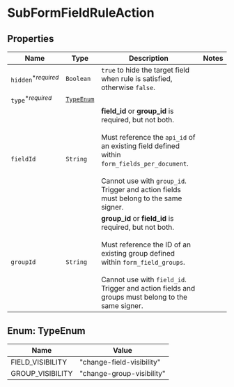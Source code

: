 

# SubFormFieldRuleAction



## Properties

Name | Type | Description | Notes
------------ | ------------- | ------------- | -------------
| `hidden`<sup>*_required_</sup> | ```Boolean``` |  `true` to hide the target field when rule is satisfied, otherwise `false`.  |  |
| `type`<sup>*_required_</sup> | [```TypeEnum```](#TypeEnum) |    |  |
| `fieldId` | ```String``` |  **field_id** or **group_id** is required, but not both.<br><br>Must reference the `api_id` of an existing field defined within `form_fields_per_document`.<br><br>Cannot use with `group_id`. Trigger and action fields must belong to the same signer.  |  |
| `groupId` | ```String``` |  **group_id** or **field_id** is required, but not both.<br><br>Must reference the ID of an existing group defined within `form_field_groups`.<br><br>Cannot use with `field_id`. Trigger and action fields and groups must belong to the same signer.  |  |



## Enum: TypeEnum

Name | Value
---- | -----
| FIELD_VISIBILITY | &quot;change-field-visibility&quot; |
| GROUP_VISIBILITY | &quot;change-group-visibility&quot; |



